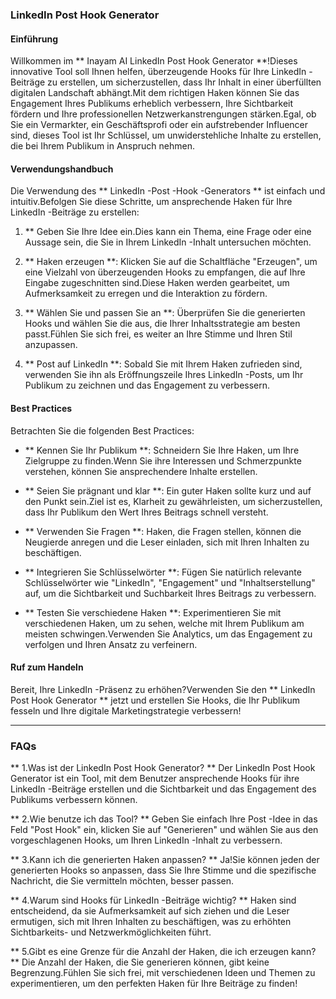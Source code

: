 ### LinkedIn Post Hook Generator

#### Einführung
Willkommen im ** Inayam AI LinkedIn Post Hook Generator **!Dieses innovative Tool soll Ihnen helfen, überzeugende Hooks für Ihre LinkedIn -Beiträge zu erstellen, um sicherzustellen, dass Ihr Inhalt in einer überfüllten digitalen Landschaft abhängt.Mit dem richtigen Haken können Sie das Engagement Ihres Publikums erheblich verbessern, Ihre Sichtbarkeit fördern und Ihre professionellen Netzwerkanstrengungen stärken.Egal, ob Sie ein Vermarkter, ein Geschäftsprofi oder ein aufstrebender Influencer sind, dieses Tool ist Ihr Schlüssel, um unwiderstehliche Inhalte zu erstellen, die bei Ihrem Publikum in Anspruch nehmen.

#### Verwendungshandbuch
Die Verwendung des ** LinkedIn -Post -Hook -Generators ** ist einfach und intuitiv.Befolgen Sie diese Schritte, um ansprechende Haken für Ihre LinkedIn -Beiträge zu erstellen:

1. ** Geben Sie Ihre Idee ein.Dies kann ein Thema, eine Frage oder eine Aussage sein, die Sie in Ihrem LinkedIn -Inhalt untersuchen möchten.

2. ** Haken erzeugen **: Klicken Sie auf die Schaltfläche "Erzeugen", um eine Vielzahl von überzeugenden Hooks zu empfangen, die auf Ihre Eingabe zugeschnitten sind.Diese Haken werden gearbeitet, um Aufmerksamkeit zu erregen und die Interaktion zu fördern.

3. ** Wählen Sie und passen Sie an **: Überprüfen Sie die generierten Hooks und wählen Sie die aus, die Ihrer Inhaltsstrategie am besten passt.Fühlen Sie sich frei, es weiter an Ihre Stimme und Ihren Stil anzupassen.

4. ** Post auf LinkedIn **: Sobald Sie mit Ihrem Haken zufrieden sind, verwenden Sie ihn als Eröffnungszeile Ihres LinkedIn -Posts, um Ihr Publikum zu zeichnen und das Engagement zu verbessern.

#### Best Practices
Betrachten Sie die folgenden Best Practices:

- ** Kennen Sie Ihr Publikum **: Schneidern Sie Ihre Haken, um Ihre Zielgruppe zu finden.Wenn Sie ihre Interessen und Schmerzpunkte verstehen, können Sie ansprechendere Inhalte erstellen.

- ** Seien Sie prägnant und klar **: Ein guter Haken sollte kurz und auf den Punkt sein.Ziel ist es, Klarheit zu gewährleisten, um sicherzustellen, dass Ihr Publikum den Wert Ihres Beitrags schnell versteht.

- ** Verwenden Sie Fragen **: Haken, die Fragen stellen, können die Neugierde anregen und die Leser einladen, sich mit Ihren Inhalten zu beschäftigen.

- ** Integrieren Sie Schlüsselwörter **: Fügen Sie natürlich relevante Schlüsselwörter wie "LinkedIn", "Engagement" und "Inhaltserstellung" auf, um die Sichtbarkeit und Suchbarkeit Ihres Beitrags zu verbessern.

- ** Testen Sie verschiedene Haken **: Experimentieren Sie mit verschiedenen Haken, um zu sehen, welche mit Ihrem Publikum am meisten schwingen.Verwenden Sie Analytics, um das Engagement zu verfolgen und Ihren Ansatz zu verfeinern.

#### Ruf zum Handeln
Bereit, Ihre LinkedIn -Präsenz zu erhöhen?Verwenden Sie den ** LinkedIn Post Hook Generator ** jetzt und erstellen Sie Hooks, die Ihr Publikum fesseln und Ihre digitale Marketingstrategie verbessern!

---

### FAQs

** 1.Was ist der LinkedIn Post Hook Generator? **
Der LinkedIn Post Hook Generator ist ein Tool, mit dem Benutzer ansprechende Hooks für ihre LinkedIn -Beiträge erstellen und die Sichtbarkeit und das Engagement des Publikums verbessern können.

** 2.Wie benutze ich das Tool? **
Geben Sie einfach Ihre Post -Idee in das Feld "Post Hook" ein, klicken Sie auf "Generieren" und wählen Sie aus den vorgeschlagenen Hooks, um Ihren LinkedIn -Inhalt zu verbessern.

** 3.Kann ich die generierten Haken anpassen? **
Ja!Sie können jeden der generierten Hooks so anpassen, dass Sie Ihre Stimme und die spezifische Nachricht, die Sie vermitteln möchten, besser passen.

** 4.Warum sind Hooks für LinkedIn -Beiträge wichtig? **
Haken sind entscheidend, da sie Aufmerksamkeit auf sich ziehen und die Leser ermutigen, sich mit Ihren Inhalten zu beschäftigen, was zu erhöhten Sichtbarkeits- und Netzwerkmöglichkeiten führt.

** 5.Gibt es eine Grenze für die Anzahl der Haken, die ich erzeugen kann? **
Die Anzahl der Haken, die Sie generieren können, gibt keine Begrenzung.Fühlen Sie sich frei, mit verschiedenen Ideen und Themen zu experimentieren, um den perfekten Haken für Ihre Beiträge zu finden!